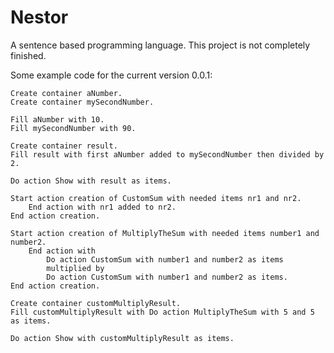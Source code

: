 # Nestor
A sentence based programming language.
This project is not completely finished.

Some example code for the current version 0.0.1:
```
Create container aNumber.
Create container mySecondNumber.

Fill aNumber with 10.
Fill mySecondNumber with 90.

Create container result.
Fill result with first aNumber added to mySecondNumber then divided by 2.

Do action Show with result as items.

Start action creation of CustomSum with needed items nr1 and nr2.
    End action with nr1 added to nr2.
End action creation.

Start action creation of MultiplyTheSum with needed items number1 and number2.
    End action with
        Do action CustomSum with number1 and number2 as items
        multiplied by
        Do action CustomSum with number1 and number2 as items.
End action creation.

Create container customMultiplyResult.
Fill customMultiplyResult with Do action MultiplyTheSum with 5 and 5 as items.

Do action Show with customMultiplyResult as items.
```

